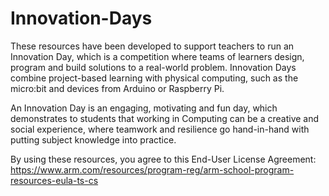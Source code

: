 # Innovation-Days
These resources have been developed to support teachers to run an Innovation Day, which is a competition where teams of learners design, program and build solutions to a real-world problem. Innovation Days combine project-based learning with physical computing, such as the micro:bit and devices from Arduino or Raspberry Pi.

An Innovation Day is an engaging, motivating and fun day, which demonstrates to students that working in Computing can be a creative and social experience, where teamwork and resilience go hand-in-hand with putting subject knowledge into practice.

By using these resources, you agree to this End-User License Agreement: https://www.arm.com/resources/program-reg/arm-school-program-resources-eula-ts-cs
